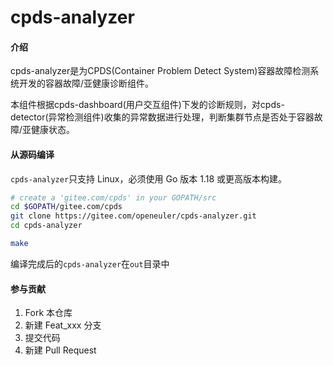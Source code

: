 # cpds-analyzer

#### 介绍
cpds-analyzer是为CPDS(Container Problem Detect System)容器故障检测系统开发的容器故障/亚健康诊断组件。

本组件根据cpds-dashboard(用户交互组件)下发的诊断规则，对cpds-detector(异常检测组件)收集的异常数据进行处理，判断集群节点是否处于容器故障/亚健康状态。

#### 从源码编译

`cpds-analyzer`只支持 Linux，必须使用 Go 版本 1.18 或更高版本构建。

```bash
# create a 'gitee.com/cpds' in your GOPATH/src
cd $GOPATH/gitee.com/cpds
git clone https://gitee.com/openeuler/cpds-analyzer.git
cd cpds-analyzer

make
```

编译完成后的`cpds-analyzer`在`out`目录中

#### 参与贡献

1.  Fork 本仓库
2.  新建 Feat_xxx 分支
3.  提交代码
4.  新建 Pull Request

